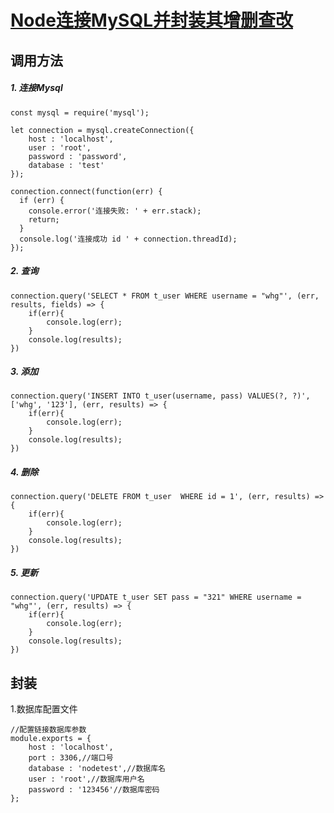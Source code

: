 # [Node连接MySQL并封装其增删查改](https://juejin.im/post/5afd4aeb6fb9a07ab458d78a)

## 调用方法
##### 1. 连接Mysql

```
const mysql = require('mysql');

let connection = mysql.createConnection({
    host : 'localhost',
    user : 'root', 
    password : 'password',
    database : 'test'
});

connection.connect(function(err) {
  if (err) {
    console.error('连接失败: ' + err.stack);
    return;
  }
  console.log('连接成功 id ' + connection.threadId);
});
```
##### 2. 查询

```
connection.query('SELECT * FROM t_user WHERE username = "whg"', (err, results, fields) => {
    if(err){
        console.log(err);
    }
    console.log(results);
})
```
##### 3. 添加
```
connection.query('INSERT INTO t_user(username, pass) VALUES(?, ?)',['whg', '123'], (err, results) => {
    if(err){
        console.log(err);
    }
    console.log(results);
})
```
##### 4. 删除
```
connection.query('DELETE FROM t_user  WHERE id = 1', (err, results) => {
    if(err){
        console.log(err);
    }
    console.log(results);
})
```
##### 5. 更新
```
connection.query('UPDATE t_user SET pass = "321" WHERE username = "whg"', (err, results) => {
    if(err){
        console.log(err);
    }
    console.log(results);
})
```

## 封装
1.数据库配置文件
```
//配置链接数据库参数
module.exports = {
    host : 'localhost',
    port : 3306,//端口号
    database : 'nodetest',//数据库名
    user : 'root',//数据库用户名
    password : '123456'//数据库密码
};
```



